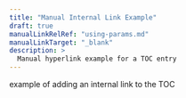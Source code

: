 ```yaml
---
title: "Manual Internal Link Example"
draft: true
manualLinkRelRef: "using-params.md"
manualLinkTarget: "_blank"
description: >
  Manual hyperlink example for a TOC entry  
---
```


example of adding an internal link to the TOC

